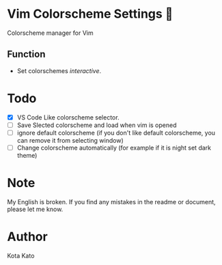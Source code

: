 # Vim Colorscheme Settings 🎨
Colorscheme manager for Vim

## Function
- Set colorschemes *interactive*.

# Todo
- [x] VS Code Like colorscheme selector.
- [ ] Save Slected colorscheme and load when vim is opened
- [ ] ignore default colorscheme (if you don't like default colorscheme, you can remove it from selecting window)
- [ ] Change colorscheme automatically (for example if it is night set dark theme)

# Note
My English is broken.
If you find any mistakes in the readme or document, please let me know.

# Author
Kota Kato
